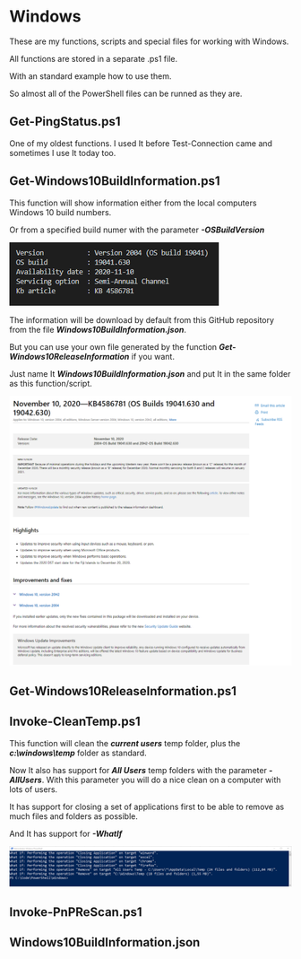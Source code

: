 # Windows

These are my functions, scripts and special files for working with Windows.

All functions are stored in a separate .ps1 file.

With an standard example how to use them.

So almost all of the PowerShell files can be runned as they are.

Get-PingStatus.ps1
------------------
One of my oldest functions.
I used It before Test-Connection came and sometimes I use It today too.

Get-Windows10BuildInformation.ps1
---------------------------------
This function will show information either from the local computers Windows 10 build numbers.

Or from a specified build numer with the parameter ***-OSBuildVersion***

![alt text](https://github.com/FredrikWall/PowerShell/blob/master/Windows/Pictures/Get-Windows10BuildInformation01.png?raw=true)

The information will be download by default from this GitHub repository from the file ***Windows10BuildInformation.json***.

But you can use your own file generated by the function ***Get-Windows10ReleaseInformation*** if you want.

Just name It ***Windows10BuildInformation.json*** and put It in the same folder as this function/script.

![alt text](https://github.com/FredrikWall/PowerShell/blob/master/Windows/Pictures/Get-Windows10BuildInformation02.png?raw=true)

Get-Windows10ReleaseInformation.ps1
-----------------------------------

Invoke-CleanTemp.ps1
--------------------
This function will clean the ***current users*** temp folder, plus the ***c:\windows\temp*** folder as standard.

Now It also has support for ***All Users*** temp folders with the parameter ***-AllUsers***.
With this parameter you will do a nice clean on a computer with lots of users.

It has support for closing a set of applications first to be able to remove as much files and folders as possible.

And It has support for ***-WhatIf***

![alt text](https://github.com/FredrikWall/PowerShell/blob/master/Windows/Pictures/Invoke-CleanTemp.png?raw=true)

Invoke-PnPReScan.ps1
--------------------

Windows10BuildInformation.json
------------------------------

